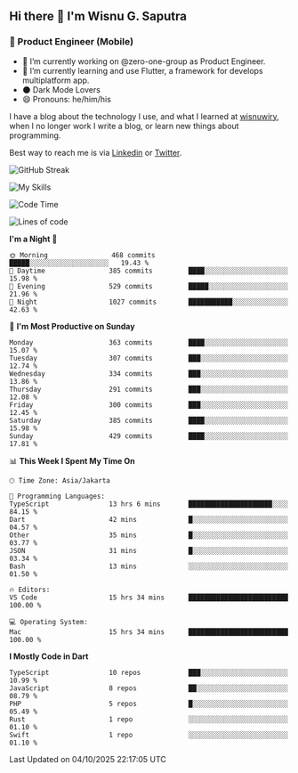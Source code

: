 ## Hi there 👋 I'm Wisnu G. Saputra

### :mobile_phone_off: Product Engineer (Mobile)

- 🔭 I’m currently working on @zero-one-group as Product Engineer.
- 🌱 I’m currently learning and use Flutter, a framework for develops multiplatform app.
- 🌑 Dark Mode Lovers
- 😄 Pronouns: he/him/his

I have a blog about the technology I use, and what I learned at [wisnuwiry](https://wisnuwiry.space/), when I no longer work I write a blog, or learn new things about programming.

Best way to reach me is via [Linkedin](https://www.linkedin.com/in/wisnu-saputra/) or [Twitter](https://twitter.com/wisnuwiry).

![GitHub Streak](https://streak-stats.demolab.com?user=wisnuwiry&theme=dark&hide_border=true)

![My Skills](https://skillicons.dev/icons?i=dart,flutter,kotlin,swift,go,js,css,neovim,git,linux&perline=5)

<!--START_SECTION:waka-->
![Code Time](http://img.shields.io/badge/Code%20Time-2%2C179%20hrs-blue)

![Lines of code](https://img.shields.io/badge/From%20Hello%20World%20I%27ve%20Written-2.8%20million%20lines%20of%20code-blue)

**I'm a Night 🦉** 

```text
🌞 Morning                468 commits         █████░░░░░░░░░░░░░░░░░░░░   19.43 % 
🌆 Daytime                385 commits         ████░░░░░░░░░░░░░░░░░░░░░   15.98 % 
🌃 Evening                529 commits         █████░░░░░░░░░░░░░░░░░░░░   21.96 % 
🌙 Night                  1027 commits        ███████████░░░░░░░░░░░░░░   42.63 % 
```
📅 **I'm Most Productive on Sunday** 

```text
Monday                   363 commits         ████░░░░░░░░░░░░░░░░░░░░░   15.07 % 
Tuesday                  307 commits         ███░░░░░░░░░░░░░░░░░░░░░░   12.74 % 
Wednesday                334 commits         ███░░░░░░░░░░░░░░░░░░░░░░   13.86 % 
Thursday                 291 commits         ███░░░░░░░░░░░░░░░░░░░░░░   12.08 % 
Friday                   300 commits         ███░░░░░░░░░░░░░░░░░░░░░░   12.45 % 
Saturday                 385 commits         ████░░░░░░░░░░░░░░░░░░░░░   15.98 % 
Sunday                   429 commits         ████░░░░░░░░░░░░░░░░░░░░░   17.81 % 
```


📊 **This Week I Spent My Time On** 

```text
🕑︎ Time Zone: Asia/Jakarta

💬 Programming Languages: 
TypeScript               13 hrs 6 mins       █████████████████████░░░░   84.15 % 
Dart                     42 mins             █░░░░░░░░░░░░░░░░░░░░░░░░   04.57 % 
Other                    35 mins             █░░░░░░░░░░░░░░░░░░░░░░░░   03.77 % 
JSON                     31 mins             █░░░░░░░░░░░░░░░░░░░░░░░░   03.34 % 
Bash                     13 mins             ░░░░░░░░░░░░░░░░░░░░░░░░░   01.50 % 

🔥 Editors: 
VS Code                  15 hrs 34 mins      █████████████████████████   100.00 % 

💻 Operating System: 
Mac                      15 hrs 34 mins      █████████████████████████   100.00 % 
```

**I Mostly Code in Dart** 

```text
TypeScript               10 repos            ███░░░░░░░░░░░░░░░░░░░░░░   10.99 % 
JavaScript               8 repos             ██░░░░░░░░░░░░░░░░░░░░░░░   08.79 % 
PHP                      5 repos             █░░░░░░░░░░░░░░░░░░░░░░░░   05.49 % 
Rust                     1 repo              ░░░░░░░░░░░░░░░░░░░░░░░░░   01.10 % 
Swift                    1 repo              ░░░░░░░░░░░░░░░░░░░░░░░░░   01.10 % 
```




 Last Updated on 04/10/2025 22:17:05 UTC
<!--END_SECTION:waka-->
